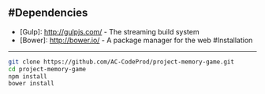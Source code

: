 #Dependencies
-----------------
* [Gulp]: <http://gulpjs.com/> - The streaming build system
* [Bower]: <http://bower.io/> - A package manager for the web
#Installation
-----------------
```sh
git clone https://github.com/AC-CodeProd/project-memory-game.git
cd project-memory-game
npm install
bower install
```